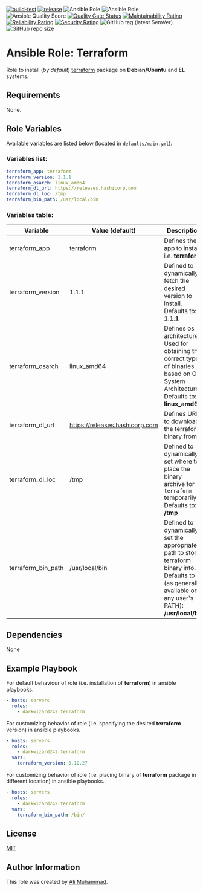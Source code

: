 [![build-test](https://github.com/darkwizard242/ansible-role-terraform/workflows/build-and-test/badge.svg?branch=master)](https://github.com/darkwizard242/ansible-role-terraform/actions?query=workflow%3Abuild-and-test) [![release](https://github.com/darkwizard242/ansible-role-terraform/workflows/release/badge.svg)](https://github.com/darkwizard242/ansible-role-terraform/actions?query=workflow%3Arelease) ![Ansible Role](https://img.shields.io/ansible/role/42050?color=dark%20green%20) ![Ansible Role](https://img.shields.io/ansible/role/d/42050?label=role%20downloads) ![Ansible Quality Score](https://img.shields.io/ansible/quality/42050?label=ansible%20quality%20score) [![Quality Gate Status](https://sonarcloud.io/api/project_badges/measure?project=ansible-role-terraform&metric=alert_status)](https://sonarcloud.io/dashboard?id=ansible-role-terraform) [![Maintainability Rating](https://sonarcloud.io/api/project_badges/measure?project=ansible-role-terraform&metric=sqale_rating)](https://sonarcloud.io/dashboard?id=ansible-role-terraform) [![Reliability Rating](https://sonarcloud.io/api/project_badges/measure?project=ansible-role-terraform&metric=reliability_rating)](https://sonarcloud.io/dashboard?id=ansible-role-terraform) [![Security Rating](https://sonarcloud.io/api/project_badges/measure?project=ansible-role-terraform&metric=security_rating)](https://sonarcloud.io/dashboard?id=ansible-role-terraform) ![GitHub tag (latest SemVer)](https://img.shields.io/github/tag/darkwizard242/ansible-role-terraform?label=release) ![GitHub repo size](https://img.shields.io/github/repo-size/darkwizard242/ansible-role-terraform?color=orange&style=flat-square)

# Ansible Role: Terraform

Role to install (_by default_) [terraform](https://www.terraform.io/) package on **Debian/Ubuntu** and **EL** systems.

## Requirements

None.

## Role Variables

Available variables are listed below (located in `defaults/main.yml`):

### Variables list:

```yaml
terraform_app: terraform
terraform_version: 1.1.1
terraform_osarch: linux_amd64
terraform_dl_url: https://releases.hashicorp.com
terraform_dl_loc: /tmp
terraform_bin_path: /usr/local/bin
```

### Variables table:

Variable           | Value (default)                  | Description
------------------ | -------------------------------- | -----------------------------------------------------------------------------------------------------------------------------------------------------------
terraform_app      | terraform                        | Defines the app to install i.e. **terraform**
terraform_version  | 1.1.1                            | Defined to dynamically fetch the desired version to install. Defaults to: **1.1.1**
terraform_osarch   | linux_amd64                      | Defines os architecture. Used for obtaining the correct type of binaries based on OS System Architecture. Defaults to: **linux_amd64**
terraform_dl_url   | <https://releases.hashicorp.com> | Defines URL to download the terraform binary from.
terraform_dl_loc   | /tmp                             | Defined to dynamically set where to place the binary archive for `terraform` temporarily. Defaults to: **/tmp**
terraform_bin_path | /usr/local/bin                   | Defined to dynamically set the appropriate path to store terraform binary into. Defaults to (as generally available on any user's PATH): **/usr/local/bin**

## Dependencies

None

## Example Playbook

For default behaviour of role (i.e. installation of **terraform**) in ansible playbooks.

```yaml
- hosts: servers
  roles:
    - darkwizard242.terraform
```

For customizing behavior of role (i.e. specifying the desired **terraform** version) in ansible playbooks.

```yaml
- hosts: servers
  roles:
    - darkwizard242.terraform
  vars:
    terraform_version: 0.12.27
```

For customizing behavior of role (i.e. placing binary of **terraform** package in different location) in ansible playbooks.

```yaml
- hosts: servers
  roles:
    - darkwizard242.terraform
  vars:
    terraform_bin_path: /bin/
```

## License

[MIT](https://github.com/darkwizard242/ansible-role-terraform/blob/master/LICENSE)

## Author Information

This role was created by [Ali Muhammad](https://www.alimuhammad.dev/).
